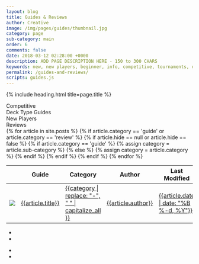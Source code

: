 ```yaml
---
layout: blog
title: Guides & Reviews
author: Creative
image: /img/pages/guides/thumbnail.jpg
category: page
sub-category: main
order: 6
comments: false
date: 2018-03-12 02:28:00 +0000
description: ADD PAGE DESCRIPTION HERE - 150 to 300 CHARS
keywords: new, new players, beginner, info, competitive, tournaments, deck types
permalink: /guides-and-reviews/
scripts: guides.js
---
```


{% include heading.html title=page.title %}

<div class="section">
  <div class="row button-row guides-filters">
    <div class="btn-wrapper col-6 col-sm-4 col-md-3">
        <div class="btn-decktype btn-small" data-filter="competitive">
          <span class="decktype-display">Competitive</span>
        </div>
    </div>
    <div class="btn-wrapper col-6 col-sm-4 col-md-3">
      <div class="btn-decktype btn-small" data-filter="deck-type">
          <span class="decktype-display">Deck Type Guides</span>
      </div>
    </div>
    <div class="btn-wrapper col-6 col-sm-4 col-md-3">
      <div class="btn-decktype btn-small" data-filter="new-players">
          <span class="decktype-display">New Players</span>
      </div>
    </div>
    <div class="btn-wrapper col-6 col-sm-4 col-md-3">
      <div class="btn-decktype btn-small" data-filter="review">
          <span class="decktype-display">Reviews</span>
      </div>
    </div>
  </div>
</div>

<div class="section">
  <table class="guides-table hover row-links">
      <thead>
        <tr>
          <th class="thumb-col"></th>
          <th class="title">Guide</th>
          <th class="category">Category</th>
          <th class="author">Author</th>
          <th class="modified">Last Modified</th>
        </tr>
      </thead>
      <tbody>
        {% for article in site.posts %}
          {% if article.category == 'guide' or article.category == 'review' %}
            {% if article.hide == null or article.hide == false %}
              {% if article.category == 'guide' %}
                {% assign category = article.sub-category %}
              {% else %}
                {% assign category = article.category %}
              {% endif %}
              <tr data-category="{{category}}">
                <td class="thumb-col">
                  <a href="{{article.url}}">
                    <div class="thumbnail">
                        <img src="{{article.image}}" class="portrait" />  
                    </div>
                  </a>
                </td>
                <td class="title"><a href="{{article.url}}">{{article.title}}</a></td>
                <td class="category"><a href="{{article.url}}">{{category | replace: "-", " " | capitalize_all }}</a></td>
                <td class="author"><a href="{{article.url}}">{{article.author}}</a></td>
                <td><a href="{{article.url}}">{{article.date | date: "%B %-d, %Y"}}</a></td>
              </tr>
            {% endif %}
          {% endif %}
        {% endfor %}
      </tbody>
  </table>
</div>

<div class="section guide-pagination">
  <nav>
    <ul class="pagination pages">      
    </ul>
    <ul class="pagination previous"> 
        <li class="page-item">
            <a class="page-link" data-page="first"><span class="fa fa-angle-double-left"></span></a>
        </li>
        <li class="page-item">
            <a class="page-link" data-page="previous"><span class="fa fa-angle-left"></span></a>
        </li>
    </ul>
    <ul class="pagination next">
        <li class="page-item">
            <a class="page-link" data-page="next"><span class="fa fa-angle-right"></span></a>
        </li>
        <li class="page-item">
            <a class="page-link" data-page="last"><span class="fa fa-angle-double-right"></span></a>
        </li>
    </ul>
  </nav>    
</div>